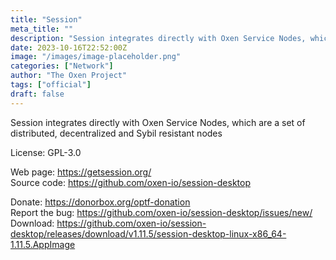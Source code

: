 ```yaml
---
title: "Session"
meta_title: ""
description: "Session integrates directly with Oxen Service Nodes, which are a set of distributed, decentralized and Sybil resistant nodes."
date: 2023-10-16T22:52:00Z
image: "/images/image-placeholder.png"
categories: ["Network"]
author: "The Oxen Project"
tags: ["official"]
draft: false
---
```


Session integrates directly with Oxen Service Nodes, which are a set of distributed, decentralized and Sybil resistant nodes

License: GPL-3.0

Web page: https://getsession.org/  
Source code: https://github.com/oxen-io/session-desktop

Donate: https://donorbox.org/optf-donation  
Report the bug: https://github.com/oxen-io/session-desktop/issues/new/  
Download: https://github.com/oxen-io/session-desktop/releases/download/v1.11.5/session-desktop-linux-x86_64-1.11.5.AppImage
